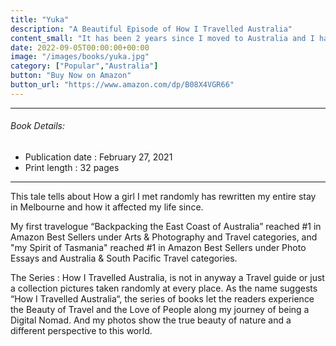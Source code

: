 ```yaml
---
title: "Yuka"
description: "A Beautiful Episode of How I Travelled Australia"
content_small: "It has been 2 years since I moved to Australia and I have been travelling across the country all this time. After travelling from Devonport by the Spirit of Tasmania, I had to spend a day in Melbourne to get a bus to Adelaide. When I reached the hostel in Melbourne, I met a Japanese girl and we started spending all my time in Melbourne together and grew close to each other."
date: 2022-09-05T00:00:00+00:00
image: "/images/books/yuka.jpg"
category: ["Popular","Australia"]
button: "Buy Now on Amazon"
button_url: "https://www.amazon.com/dp/B08X4VGR66"
---
```

-----

###### Book Details:

- Publication date : February 27, 2021
- Print length : 32 pages 

-----

This tale tells about How a girl I met randomly has rewritten my entire stay in Melbourne and how it affected my life since.

My first travelogue “Backpacking the East Coast of Australia” reached #1 in Amazon Best Sellers under Arts & Photography and Travel categories, and "my Spirit of Tasmania" reached #1 in Amazon Best Sellers under Photo Essays and Australia & South Pacific Travel categories.

The Series : How I Travelled Australia, is not in anyway a Travel guide or just a collection pictures taken randomly at every place. As the name suggests “How I Travelled Australia“, the series of books let the readers experience the Beauty of Travel and the Love of People along my journey of being a Digital Nomad. And my photos show the true beauty of nature and a different perspective to this world.